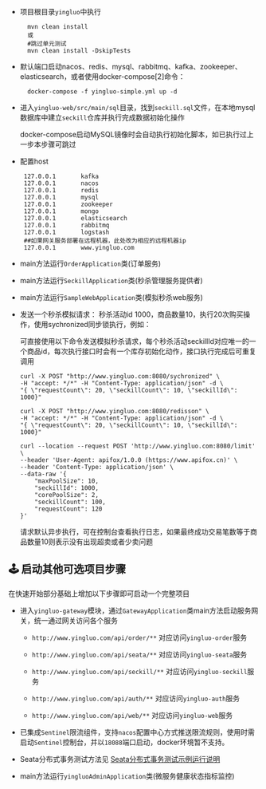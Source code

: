 -   项目根目录`yingluo`中执行

          mvn clean install
          或
          #跳过单元测试
          mvn clean install -DskipTests

-   默认端口启动nacos、redis、mysql、rabbitmq、kafka、zookeeper、elasticsearch，或者使用docker-compose[2]命令：

          docker-compose -f yingluo-simple.yml up -d

-   进入`yingluo-web/src/main/sql`目录，找到`seckill.sql`文件，在本地mysql数据库中建立`seckill`仓库并执行完成数据初始化操作

    docker-compose启动MySQL镜像时会自动执行初始化脚本，如已执行过上一步本步骤可跳过

-   配置host

         127.0.0.1       kafka
         127.0.0.1       nacos
         127.0.0.1       redis
         127.0.0.1       mysql
         127.0.0.1       zookeeper
         127.0.0.1       mongo
         127.0.0.1       elasticsearch
         127.0.0.1       rabbitmq
         127.0.0.1       logstash
         ##如果网关服务部署在远程机器，此处改为相应的远程机器ip
         127.0.0.1       www.yingluo.com

-   main方法运行`OrderApplication`类(订单服务)

-   main方法运行`SeckillApplication`类(秒杀管理服务提供者)

-   main方法运行`SampleWebApplication`类(模拟秒杀web服务)

-   发送一个秒杀模拟请求： 秒杀活动id
    1000，商品数量10，执行20次购买操作，使用sychronized同步锁执行，例如：

    可直接使用以下命令发送模拟秒杀请求，每个秒杀活动seckillId对应唯一的一个商品id，每次执行接口时会有一个库存初始化动作，接口执行完成后可重复调用

        curl -X POST "http://www.yingluo.com:8080/sychronized" \
        -H "accept: */*" -H "Content-Type: application/json" -d \
        "{ \"requestCount\": 20, \"seckillCount\": 10, \"seckillId\": 1000}"

        curl -X POST "http://www.yingluo.com:8080/redisson" \
        -H "accept: */*" -H "Content-Type: application/json" -d \
        "{ \"requestCount\": 20, \"seckillCount\": 10, \"seckillId\": 1000}"

        curl --location --request POST 'http://www.yingluo.com:8080/limit' \
        --header 'User-Agent: apifox/1.0.0 (https://www.apifox.cn)' \
        --header 'Content-Type: application/json' \
        --data-raw '{
            "maxPoolSize": 10,
            "seckillId": 1000,
            "corePoolSize": 2,
            "seckillCount": 100,
            "requestCount": 120
        }'

    请求默认异步执行，可在控制台查看执行日志，如果最终成功交易笔数等于商品数量10则表示没有出现超卖或者少卖问题

## 🕹️️ 启动其他可选项目步骤

在快速开始部分基础上增加以下步骤即可启动一个完整项目

-   进入`yingluo-gateway`模块，通过`GatewayApplication`类main方法启动服务网关，统一通过网关访问各个服务

    -   `http://www.yingluo.com/api/order/**`
        对应访问`yingluo-order`服务

    -   `http://www.yingluo.com/api/seata/**`
        对应访问`yingluo-seata`服务

    -   `http://www.yingluo.com/api/seckill/**`
        对应访问`yingluo-seckill`服务

    -   `http://www.yingluo.com/api/auth/**`
        对应访问`yingluo-auth`服务

    -   `http://www.yingluo.com/api/web/**`
        对应访问`yingluo-web`服务

-   已集成`Sentinel`限流组件，支持`nacos`配置中心方式推送限流规则，使用时需启动`Sentinel`控制台，并以`18088`端口启动，docker环境暂不支持。

-   Seata分布式事务测试方法见
    [Seata分布式事务测试示例运行说明](https://github.com/techa03/yingluo/tree/master/yingluo-seata/README.md)

-   main方法运行`yingluoAdminApplication`类(微服务健康状态指标监控)
